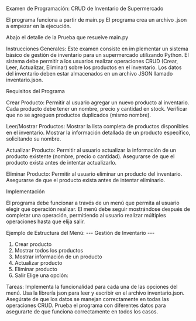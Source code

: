 Examen de Programación: CRUD de Inventario de Supermercado

El programa funciona a partir de main.py 
El programa crea un archivo .json a empezar en la ejecución. 

Abajo el detalle de la Prueba que resuelve main.py

Instrucciones Generales: Este examen consiste en im plementar un sistema básico de gestión de inventario para un supermercado utilizando Python. El sistema debe permitir a los usuarios realizar operaciones CRUD (Crear, Leer, Actualizar, Eliminar) sobre los productos en el inventario. Los datos del inventario deben estar almacenados en un archivo JSON llamado inventario.json.

Requisitos del Programa

Crear Producto:
Permitir al usuario agregar un nuevo producto al inventario.
Cada producto debe tener un nombre, precio y cantidad en stock.
Verificar que no se agreguen productos duplicados (mismo nombre).

Leer/Mostrar Productos:
Mostrar la lista completa de productos disponibles en el inventario.
Mostrar la información detallada de un producto específico, solicitando su nombre.

Actualizar Producto:
Permitir al usuario actualizar la información de un producto existente (nombre, precio o cantidad).
Asegurarse de que el producto exista antes de intentar actualizarlo.

Eliminar Producto:
Permitir al usuario eliminar un producto del inventario.
Asegurarse de que el producto exista antes de intentar eliminarlo.

Implementación

El programa debe funcionar a través de un menú que permita al usuario elegir qué operación realizar. El menú debe seguir mostrándose después de completar una operación, permitiendo al usuario realizar múltiples operaciones hasta que elija salir.

Ejemplo de Estructura del Menú:
--- Gestión de Inventario ---
1. Crear producto
2. Mostrar todos los productos
3. Mostrar información de un producto
4. Actualizar producto
5. Eliminar producto
6. Salir
Elige una opción:

Tareas:
Implementa la funcionalidad para cada una de las opciones del menú.
Usa la librería json para leer y escribir en el archivo inventario.json.
Asegúrate de que los datos se manejan correctamente en todas las operaciones CRUD.
Prueba el programa con diferentes datos para asegurarte de que funciona correctamente en todos los casos.




